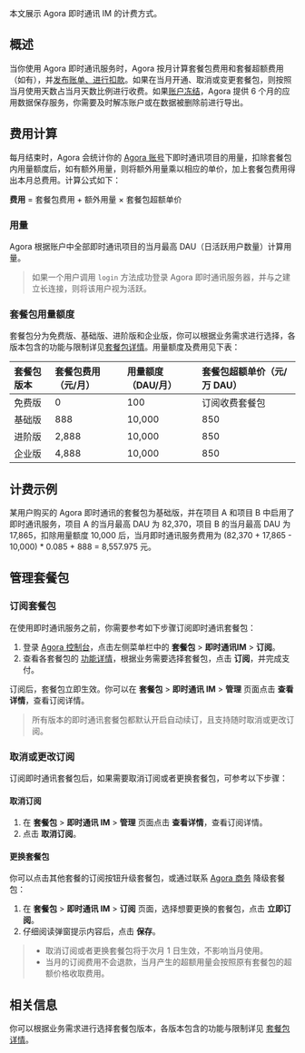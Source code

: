 本文展示 Agora 即时通讯 IM 的计费方式。

## 概述

当你使用 Agora 即时通讯服务时，Agora 按月计算套餐包费用和套餐超额费用（如有），并[发布账单、进行扣款](https://docs.agora.io/cn/InteractiveBroadcast/faq/billing_account)。如果在当月开通、取消或变更套餐包，则按照当月使用天数占当月天数比例进行收费。如果[账户冻结](https://docs.agora.io/cn/agora-chat/faq/billing_account?platform=AllPlatforms)，Agora 提供 6 个月的应用数据保存服务，你需要及时解冻账户或在数据被删除前进行导出。

## 费用计算

每月结束时，Agora 会统计你的 [Agora 账号](https://docs.agora.io/cn/AgoraPlatform/get_appid_token?platform=AllPlatforms#创建-agora-账号)下即时通讯项目的用量，扣除套餐包内用量额度后，如有额外用量，则将额外用量乘以相应的单价，加上套餐包费用得出本月总费用。计算公式如下：

**费用** = 套餐包费用 + 额外用量 × 套餐包超额单价

### 用量

Agora 根据账户中全部即时通讯项目的当月最高 DAU（日活跃用户数量）计算用量。

> 如果一个用户调用 `login` 方法成功登录 Agora 即时通讯服务器，并与之建立长连接，则将该用户视为活跃。

### 套餐包用量额度

套餐包分为免费版、基础版、进阶版和企业版，你可以根据业务需求进行选择，各版本包含的功能与限制详见[套餐包详情](./agora_chat_plan?platform=All%20Platforms)。用量额度及费用见下表：

| 套餐包版本 | 套餐包费用（元/月） | 用量额度（DAU/月） | 套餐包超额单价（元/万 DAU） |
| :--------- | :------------------ | :----------------- | :-------------------------- |
| 免费版     | 0                   | 100                | 订阅收费套餐包              |
| 基础版     | 888                 | 10,000             | 850                         |
| 进阶版     | 2,888               | 10,000             | 850                         |
| 企业版     | 4,888               | 10,000             | 850                         |

## 计费示例

某用户购买的 Agora 即时通讯的套餐包为基础版，并在项目 A 和项目 B 中启用了即时通讯服务，项目 A 的当月最高 DAU 为 82,370，项目 B 的当月最高 DAU 为 17,865，扣除用量额度 10,000 后，当月即时通讯服务费用为 (82,370 + 17,865 - 10,000) * 0.085 + 888 = 8,557.975 元。

## 管理套餐包

### 订阅套餐包

在使用即时通讯服务之前，你需要参考如下步骤订阅即时通讯套餐包：

1. 登录 [Agora 控制台](https://console.agora.io/)，点击左侧菜单栏中的 **套餐包** > **即时通讯IM** > **订阅**。
2. 查看各套餐包的 [功能详情](./agora_chat_plan?platform=All%20Platforms)，根据业务需要选择套餐包，点击 **订阅**，并完成支付。

订阅后，套餐包立即生效。你可以在 **套餐包** > **即时通讯 IM** > **管理** 页面点击 **查看详情**，查看订阅详情。

> 所有版本的即时通讯套餐包都默认开启自动续订，且支持随时取消或更改订阅。

### 取消或更改订阅

订阅即时通讯套餐包后，如果需要取消订阅或者更换套餐包，可参考以下步骤：

#### 取消订阅

1. 在 **套餐包** > **即时通讯 IM** > **管理** 页面点击 **查看详情**，查看订阅详情。
2. 点击 **取消订阅**。

#### 更换套餐包

你可以点击其他套餐的订阅按钮升级套餐包，或通过联系 [Agora 商务](mailto:sales@agora.io) 降级套餐包：

1. 在 **套餐包** > **即时通讯 IM** > **订阅** 页面，选择想要更换的套餐包，点击 **立即订阅**。
2. 仔细阅读弹窗提示内容后，点击 **保存**。

> - 取消订阅或者更换套餐包将于次月 1 日生效，不影响当月使用。
> - 当月的订阅费用不会退款，当月产生的超额用量会按照原有套餐包的超额价格收取费用。

## 相关信息

你可以根据业务需求进行选择套餐包版本，各版本包含的功能与限制详见 [套餐包详情](./agora_chat_plan?platform=All%20Platforms)。